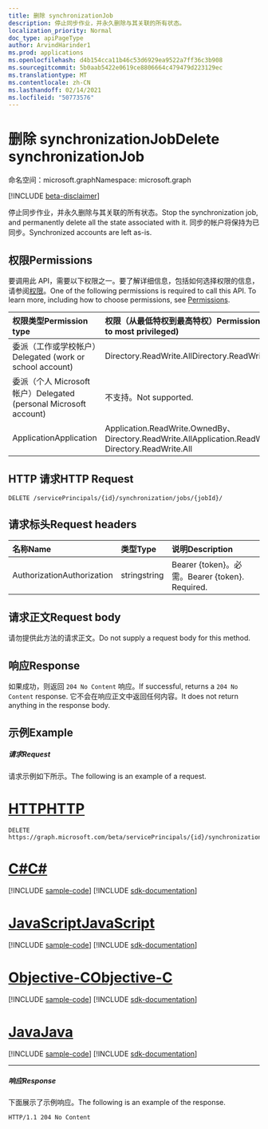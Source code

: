 ```yaml
---
title: 删除 synchronizationJob
description: 停止同步作业，并永久删除与其关联的所有状态。
localization_priority: Normal
doc_type: apiPageType
author: ArvindHarinder1
ms.prod: applications
ms.openlocfilehash: d4b154cca11b46c53d6929ea9522a7ff36c3b908
ms.sourcegitcommit: 5b0aab5422e0619ce8806664c479479d223129ec
ms.translationtype: MT
ms.contentlocale: zh-CN
ms.lasthandoff: 02/14/2021
ms.locfileid: "50773576"
---
```

# <a name="delete-synchronizationjob"></a><span data-ttu-id="5b802-103">删除 synchronizationJob</span><span class="sxs-lookup"><span data-stu-id="5b802-103">Delete synchronizationJob</span></span>

<span data-ttu-id="5b802-104">命名空间：microsoft.graph</span><span class="sxs-lookup"><span data-stu-id="5b802-104">Namespace: microsoft.graph</span></span>

[!INCLUDE [beta-disclaimer](../../includes/beta-disclaimer.md)]

<span data-ttu-id="5b802-105">停止同步作业，并永久删除与其关联的所有状态。</span><span class="sxs-lookup"><span data-stu-id="5b802-105">Stop the synchronization job, and permanently delete all the state associated with it.</span></span> <span data-ttu-id="5b802-106">同步的帐户将保持为已同步。</span><span class="sxs-lookup"><span data-stu-id="5b802-106">Synchronized accounts are left as-is.</span></span>

## <a name="permissions"></a><span data-ttu-id="5b802-107">权限</span><span class="sxs-lookup"><span data-stu-id="5b802-107">Permissions</span></span>
<span data-ttu-id="5b802-p102">要调用此 API，需要以下权限之一。要了解详细信息，包括如何选择权限的信息，请参阅[权限](/graph/permissions-reference)。</span><span class="sxs-lookup"><span data-stu-id="5b802-p102">One of the following permissions is required to call this API. To learn more, including how to choose permissions, see [Permissions](/graph/permissions-reference).</span></span>

|<span data-ttu-id="5b802-110">权限类型</span><span class="sxs-lookup"><span data-stu-id="5b802-110">Permission type</span></span>                        | <span data-ttu-id="5b802-111">权限（从最低特权到最高特权）</span><span class="sxs-lookup"><span data-stu-id="5b802-111">Permissions (from least to most privileged)</span></span>              |
|:--------------------------------------|:---------------------------------------------------------|
|<span data-ttu-id="5b802-112">委派（工作或学校帐户）</span><span class="sxs-lookup"><span data-stu-id="5b802-112">Delegated (work or school account)</span></span>     |<span data-ttu-id="5b802-113">Directory.ReadWrite.All</span><span class="sxs-lookup"><span data-stu-id="5b802-113">Directory.ReadWrite.All</span></span>  |
|<span data-ttu-id="5b802-114">委派（个人 Microsoft 帐户）</span><span class="sxs-lookup"><span data-stu-id="5b802-114">Delegated (personal Microsoft account)</span></span> |<span data-ttu-id="5b802-115">不支持。</span><span class="sxs-lookup"><span data-stu-id="5b802-115">Not supported.</span></span>  |
|<span data-ttu-id="5b802-116">Application</span><span class="sxs-lookup"><span data-stu-id="5b802-116">Application</span></span>                            |<span data-ttu-id="5b802-117">Application.ReadWrite.OwnedBy、Directory.ReadWrite.All</span><span class="sxs-lookup"><span data-stu-id="5b802-117">Application.ReadWrite.OwnedBy, Directory.ReadWrite.All</span></span> | 

## <a name="http-request"></a><span data-ttu-id="5b802-118">HTTP 请求</span><span class="sxs-lookup"><span data-stu-id="5b802-118">HTTP Request</span></span>
<!-- { "blockType": "ignored" } -->
```http
DELETE /servicePrincipals/{id}/synchronization/jobs/{jobId}/
```

## <a name="request-headers"></a><span data-ttu-id="5b802-119">请求标头</span><span class="sxs-lookup"><span data-stu-id="5b802-119">Request headers</span></span>

| <span data-ttu-id="5b802-120">名称</span><span class="sxs-lookup"><span data-stu-id="5b802-120">Name</span></span>           | <span data-ttu-id="5b802-121">类型</span><span class="sxs-lookup"><span data-stu-id="5b802-121">Type</span></span>    | <span data-ttu-id="5b802-122">说明</span><span class="sxs-lookup"><span data-stu-id="5b802-122">Description</span></span>|
|:---------------|:--------|:-----------|
| <span data-ttu-id="5b802-123">Authorization</span><span class="sxs-lookup"><span data-stu-id="5b802-123">Authorization</span></span>  | <span data-ttu-id="5b802-124">string</span><span class="sxs-lookup"><span data-stu-id="5b802-124">string</span></span>  | <span data-ttu-id="5b802-p103">Bearer {token}。必需。</span><span class="sxs-lookup"><span data-stu-id="5b802-p103">Bearer {token}. Required.</span></span> |

## <a name="request-body"></a><span data-ttu-id="5b802-127">请求正文</span><span class="sxs-lookup"><span data-stu-id="5b802-127">Request body</span></span>

<span data-ttu-id="5b802-128">请勿提供此方法的请求正文。</span><span class="sxs-lookup"><span data-stu-id="5b802-128">Do not supply a request body for this method.</span></span>

## <a name="response"></a><span data-ttu-id="5b802-129">响应</span><span class="sxs-lookup"><span data-stu-id="5b802-129">Response</span></span>

<span data-ttu-id="5b802-130">如果成功，则返回 `204 No Content` 响应。</span><span class="sxs-lookup"><span data-stu-id="5b802-130">If successful, returns a `204 No Content` response.</span></span> <span data-ttu-id="5b802-131">它不会在响应正文中返回任何内容。</span><span class="sxs-lookup"><span data-stu-id="5b802-131">It does not return anything in the response body.</span></span>

## <a name="example"></a><span data-ttu-id="5b802-132">示例</span><span class="sxs-lookup"><span data-stu-id="5b802-132">Example</span></span>

##### <a name="request"></a><span data-ttu-id="5b802-133">请求</span><span class="sxs-lookup"><span data-stu-id="5b802-133">Request</span></span>
<span data-ttu-id="5b802-134">请求示例如下所示。</span><span class="sxs-lookup"><span data-stu-id="5b802-134">The following is an example of a request.</span></span>

# <a name="http"></a>[<span data-ttu-id="5b802-135">HTTP</span><span class="sxs-lookup"><span data-stu-id="5b802-135">HTTP</span></span>](#tab/http)
<!-- {
  "blockType": "request",
  "name": "delete_synchronizationjob"
}-->
```http
DELETE https://graph.microsoft.com/beta/servicePrincipals/{id}/synchronization/jobs/{jobId}/
```
# <a name="c"></a>[<span data-ttu-id="5b802-136">C#</span><span class="sxs-lookup"><span data-stu-id="5b802-136">C#</span></span>](#tab/csharp)
[!INCLUDE [sample-code](../includes/snippets/csharp/delete-synchronizationjob-csharp-snippets.md)]
[!INCLUDE [sdk-documentation](../includes/snippets/snippets-sdk-documentation-link.md)]

# <a name="javascript"></a>[<span data-ttu-id="5b802-137">JavaScript</span><span class="sxs-lookup"><span data-stu-id="5b802-137">JavaScript</span></span>](#tab/javascript)
[!INCLUDE [sample-code](../includes/snippets/javascript/delete-synchronizationjob-javascript-snippets.md)]
[!INCLUDE [sdk-documentation](../includes/snippets/snippets-sdk-documentation-link.md)]

# <a name="objective-c"></a>[<span data-ttu-id="5b802-138">Objective-C</span><span class="sxs-lookup"><span data-stu-id="5b802-138">Objective-C</span></span>](#tab/objc)
[!INCLUDE [sample-code](../includes/snippets/objc/delete-synchronizationjob-objc-snippets.md)]
[!INCLUDE [sdk-documentation](../includes/snippets/snippets-sdk-documentation-link.md)]

# <a name="java"></a>[<span data-ttu-id="5b802-139">Java</span><span class="sxs-lookup"><span data-stu-id="5b802-139">Java</span></span>](#tab/java)
[!INCLUDE [sample-code](../includes/snippets/java/delete-synchronizationjob-java-snippets.md)]
[!INCLUDE [sdk-documentation](../includes/snippets/snippets-sdk-documentation-link.md)]

---


##### <a name="response"></a><span data-ttu-id="5b802-140">响应</span><span class="sxs-lookup"><span data-stu-id="5b802-140">Response</span></span>
<span data-ttu-id="5b802-141">下面展示了示例响应。</span><span class="sxs-lookup"><span data-stu-id="5b802-141">The following is an example of the response.</span></span> 

<!-- {
  "blockType": "response",
  "truncated": true
} -->
```http
HTTP/1.1 204 No Content
```

<!-- uuid: 8fcb5dbc-d5aa-4681-8e31-b001d5168d79
2015-10-25 14:57:30 UTC -->
<!--
{
  "type": "#page.annotation",
  "description": "Delete synchronizationJob",
  "keywords": "",
  "section": "documentation",
  "tocPath": "",
  "suppressions": [
  ]
}
-->


